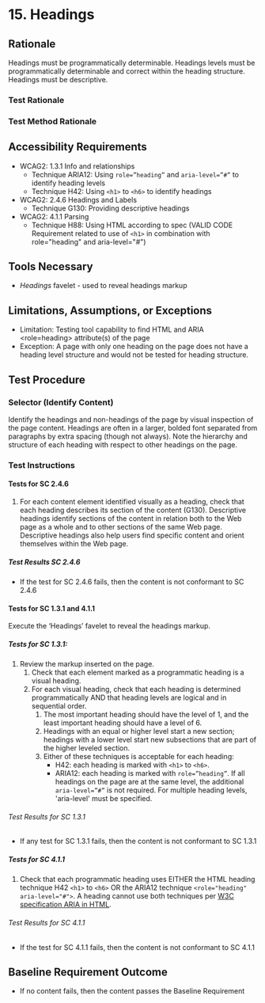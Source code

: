 # 15. Headings
## Rationale
Headings must be programmatically determinable. Headings levels must be programmatically determinable and correct within the heading structure. Headings must be descriptive.

### Test Rationale

### Test Method Rationale

## Accessibility Requirements
* WCAG2: 1.3.1 Info and relationships
    * Technique ARIA12: Using `role=”heading”` and `aria-level=”#”` to identify heading levels
    * Technique H42: Using `<h1>` to `<h6>` to identify headings
* WCAG2: 2.4.6 Headings and Labels
    * Technique G130: Providing descriptive headings 
* WCAG2: 4.1.1 Parsing 
    * Technique H88: Using HTML according to spec (VALID CODE Requirement related to use of `<h1>` in combination with role="heading" and aria-level="#")

## Tools Necessary
* *Headings* favelet - used to reveal headings markup
    
## Limitations, Assumptions, or Exceptions
* Limitation: Testing tool capability to find HTML <H> and ARIA <role=heading> attribute(s) of the page
* Exception: A page with only one heading on the page does not have a heading level structure and would not be tested for heading structure.

## Test Procedure
### Selector (Identify Content)
Identify the headings and non-headings of the page by visual inspection of the page content. Headings are often in a larger, bolded font separated from paragraphs by extra spacing (though not always). Note the hierarchy and structure of each heading with respect to other headings on the page.

### Test Instructions

#### Tests for SC 2.4.6
1. For each content element identified visually as a heading, check that each heading describes its section of the content (G130). Descriptive headings identify sections of the content in relation both to the Web page as a whole and to other sections of the same Web page. Descriptive headings also help users find specific content and orient themselves within the Web page.
##### Test Results SC 2.4.6
* If the test for SC 2.4.6 fails, then the content is not conformant to SC 2.4.6

#### Tests for SC 1.3.1 and 4.1.1
Execute the ‘Headings’ favelet to reveal the headings markup.
##### Tests for SC 1.3.1:
1. Review the markup inserted on the page.
   1. Check that each element marked as a programmatic heading is a visual heading.
   1. For each visual heading, check that each heading is determined programmatically AND that heading levels are logical and in sequential order. 
      1. The most important heading should have the level of 1, and the least important heading should have a level of 6. 
      1. Headings with an equal or higher level start a new section; headings with a lower level start new subsections that are part of the higher leveled section. 
      1. Either of these techniques is acceptable for each heading:
            * H42: each heading is marked with `<h1>` to `<h6>`.
            * ARIA12: each heading is marked with `role=”heading”`. If all headings on the page are at the same level, the additional `aria-level=”#”` is not required. For multiple heading levels, 'aria-level' must be specified.
###### Test Results for SC 1.3.1
* If any test for SC 1.3.1 fails, then the content is not conformant to SC 1.3.1

##### Tests for SC 4.1.1
1. Check that each programmatic heading uses EITHER the HTML heading technique H42 `<h1>` to `<h6>` OR the ARIA12 technique `<role="heading" aria-level="#">`. A heading cannot use both techniques per [W3C specification ARIA in HTML](http://w3c.github.io/html-aria/#docconformance).
###### Test Results for SC 4.1.1
* If the test for SC 4.1.1 fails, then the content is not conformant to SC 4.1.1

## Baseline Requirement Outcome
* If no content fails, then the content passes the Baseline Requirement
